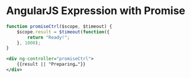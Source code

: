 # AngularJS Expression with Promise

```javascript
function promiseCtrl($scope, $timeout) { 
	$scope.result = $timeout(function({ 
		return "Ready!"; 
	}, 1000); 
}
```
```xml
<div ng-controller="promiseCtrl"> 
	{{result || "Preparing…"}}
</div> 
```